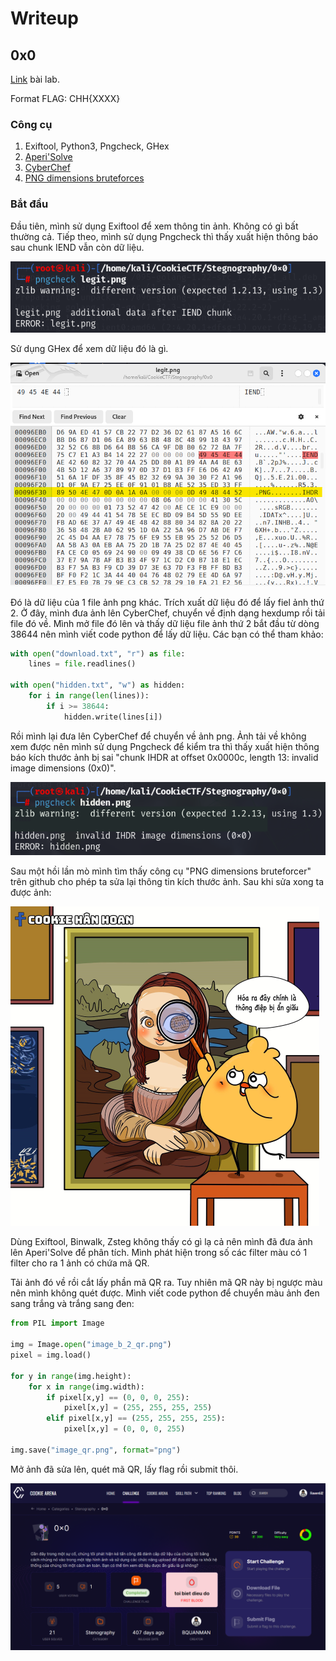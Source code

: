 # Writeup

## 0x0
[Link](https://battle.cookiearena.org/challenges/stenography/0x0) bài lab.

Format FLAG: CHH{XXXX}

### Công cụ
1. Exiftool, Python3, Pngcheck, GHex
2. [Aperi'Solve](https://www.aperisolve.com/)
3. [CyberChef](https://gchq.github.io/CyberChef/)
4. [PNG dimensions bruteforces](https://github.com/cjharris18/png-dimensions-bruteforcer)

### Bắt đầu

Đầu tiên, mình sử dụng Exiftool để xem thông tin ảnh. Không có gì bất thường cả. Tiếp theo, mình sử dụng Pngcheck thì thấy xuất hiện thông báo sau chunk IEND vẫn còn dữ liệu.

![img](https://github.com/GnolV/CookieArenaCTF/blob/a3595975803a9e90693c4562938f7f1b1e091d6a/Stegnography/0x0/pngcheck.png)

Sử dụng GHex để xem dữ liệu đó là gì.

![img](https://github.com/GnolV/CookieArenaCTF/blob/a3595975803a9e90693c4562938f7f1b1e091d6a/Stegnography/0x0/ghex1.png)

Đó là dữ liệu của 1 file ảnh png khác. Trích xuất dữ liệu đó để lấy fiel ảnh thứ 2. Ở đây, mình đưa ảnh lên CyberChef, chuyển về định dạng hexdump rồi tải file đó về. Mình mở file đó lên và thấy dữ liệu file ảnh thứ 2 bắt đầu từ dòng 38644 nên mình viết code python để lấy dữ liệu. Các bạn có thể tham khảo:

```python
with open("download.txt", "r") as file:
    lines = file.readlines()
    
with open("hidden.txt", "w") as hidden:
    for i in range(len(lines)):
        if i >= 38644:
            hidden.write(lines[i])
```

Rồi mình lại đưa lên CyberChef để chuyển về ảnh png. Ảnh tải về không xem được nên mình sử dụng Pngcheck để kiểm tra thì thấy xuất hiện thông báo kích thước ảnh bị sai "chunk IHDR at offset 0x0000c, length 13: invalid image dimensions (0x0)".

![img](https://github.com/GnolV/CookieArenaCTF/blob/a3595975803a9e90693c4562938f7f1b1e091d6a/Stegnography/0x0/pngcheck2.png)

Sau một hồi lần mò mình tìm thấy công cụ "PNG dimensions bruteforcer" trên github cho phép ta sửa lại thông tin kích thước ảnh. Sau khi sửa xong ta được ảnh:

![img](https://github.com/GnolV/CookieArenaCTF/blob/a3595975803a9e90693c4562938f7f1b1e091d6a/Stegnography/0x0/fixed.png)

Dùng Exiftool, Binwalk, Zsteg không thấy có gì lạ cả nên mình đã đưa ảnh lên Aperi'Solve để phân tích. Mình phát hiện trong số các filter màu có 1 filter cho ra 1 ảnh có chứa mã QR. 

Tải ảnh đó về rồi cắt lấy phần mã QR ra. Tuy nhiên mã QR này bị ngược màu nên mình không quét được. Mình viết code python để chuyển màu ảnh đen sang trắng và trắng sang đen:

```python
from PIL import Image

img = Image.open("image_b_2_qr.png")
pixel = img.load()

for y in range(img.height):
    for x in range(img.width):
        if pixel[x,y] == (0, 0, 0, 255):
            pixel[x,y] = (255, 255, 255, 255)
        elif pixel[x,y] == (255, 255, 255, 255):
            pixel[x,y] = (0, 0, 0, 255)

img.save("image_qr.png", format="png")
```

Mở ảnh đã sửa lên, quét mã QR, lấy flag rồi submit thôi.

![img](https://github.com/GnolV/CookieArenaCTF/blob/a3595975803a9e90693c4562938f7f1b1e091d6a/Stegnography/0x0/completed.png)
